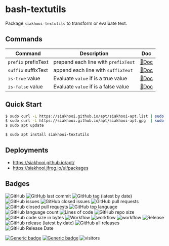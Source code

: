 # bash-textutils

Package `siakhooi-textutils` to transform or evaluate text.

## Commands

| Command             | Description                          | Doc                       |
| ------------------- | ------------------------------------ | ------------------------- |
| `prefix` prefixText | prepend each line with `prefixText`  | [📗Doc](docs/prefix.md)   |
| `suffix` suffixText | append each line with `suffixText`   | [📗Doc](docs/suffix.md)   |
| `is-true` value     | Evaluate `value` if is a true value  | [📗Doc](docs/is-true.md)  |
| `is-false` value    | Evaluate `value` if is a false value | [📗Doc](docs/is-false.md) |

## Quick Start

```bash
$ sudo curl -L https://siakhooi.github.io/apt/siakhooi-apt.list | sudo tee /etc/apt/sources.list.d/siakhooi-apt.list > /dev/null
$ sudo curl -L https://siakhooi.github.io/apt/siakhooi-apt.gpg  | sudo tee /usr/share/keyrings/siakhooi-apt.gpg > /dev/null
$ sudo apt update

$ sudo apt install siakhooi-textutils
```

## Deployments

- <https://siakhooi.github.io/apt/>
- <https://siakhooi.jfrog.io/ui/packages>

## Badges

![GitHub](https://img.shields.io/github/license/siakhooi/bash-textutils?logo=github)
![GitHub last commit](https://img.shields.io/github/last-commit/siakhooi/bash-textutils?logo=github)
![GitHub tag (latest by date)](https://img.shields.io/github/v/tag/siakhooi/bash-textutils?logo=github)
![GitHub issues](https://img.shields.io/github/issues/siakhooi/bash-textutils?logo=github)
![GitHub closed issues](https://img.shields.io/github/issues-closed/siakhooi/bash-textutils?logo=github)
![GitHub pull requests](https://img.shields.io/github/issues-pr-raw/siakhooi/bash-textutils?logo=github)
![GitHub closed pull requests](https://img.shields.io/github/issues-pr-closed-raw/siakhooi/bash-textutils?logo=github)
![GitHub top language](https://img.shields.io/github/languages/top/siakhooi/bash-textutils?logo=github)
![GitHub language count](https://img.shields.io/github/languages/count/siakhooi/bash-textutils?logo=github)
![Lines of code](https://img.shields.io/tokei/lines/github/siakhooi/bash-textutils?logo=github)
![GitHub repo size](https://img.shields.io/github/repo-size/siakhooi/bash-textutils?logo=github)
![GitHub code size in bytes](https://img.shields.io/github/languages/code-size/siakhooi/bash-textutils?logo=github)
![Workflow](https://img.shields.io/badge/Workflow-github-purple)
![workflow](https://github.com/siakhooi/bash-textutils/actions/workflows/workflow-build-with-quality-checks.yml/badge.svg)
![workflow](https://github.com/siakhooi/bash-textutils/actions/workflows/workflow-deployments.yml/badge.svg)
![Release](https://img.shields.io/badge/Release-github-purple)
![GitHub release (latest by date)](https://img.shields.io/github/v/release/siakhooi/bash-textutils?label=GPR%20release&logo=github)
![GitHub all releases](https://img.shields.io/github/downloads/siakhooi/bash-textutils/total?color=33cb56&logo=github)
![GitHub Release Date](https://img.shields.io/github/release-date/siakhooi/bash-textutils?logo=github)

[![Generic badge](https://img.shields.io/badge/Funding-BuyMeACoffee-33cb56.svg)](https://www.buymeacoffee.com/siakhooi)
[![Generic badge](https://img.shields.io/badge/Funding-Ko%20Fi-33cb56.svg)](https://ko-fi.com/siakhooi)
![visitors](https://visitor-badge.glitch.me/badge?page_id=siakhooi.bash-textutils&left_color=grey&right_color=#33cb56)
